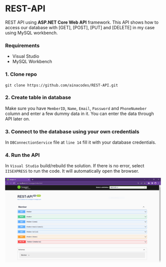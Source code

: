 # REST-API
REST API using **ASP.NET Core Web API** framework. This API shows how to access our database with [GET], [POST], [PUT] and [DELETE] in my case using MySQL workbench. 

### Requirements
- Visual Studio
- MySQL Workbench

### 1. Clone repo
```
git clone https://github.com/ainacodes/REST-API.git
```

### 2. Create table in database
Make sure you have `MemberID`, `Name`, `Email`, `Password` and `PhoneNumeber` column and enter a few dummy data in it. 
You can enter the data through API later on.


### 3. Connect to the database using your own credentials
In `DBConnectionService` file at `line 14` fill it with your database credentials.


### 4. Run the API
In `Visual Studio` build/rebuild the solution. If there is no error, select `IISEXPRESS` to run the code. It will automatically open the browser.

![rest-api](https://github.com/3nacodes/REST-API/blob/main/img/rest-api.PNG)
